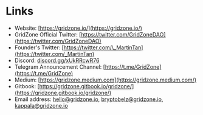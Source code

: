 # Links

* Website: [https://gridzone.io/](https://gridzone.io/)
* GridZone Official Twitter: [https://twitter.com/GridZoneDAO](https://twitter.com/GridZoneDAO)
* Founder's Twitter: [https://twitter.com/\_MartinTan](https://twitter.com/_MartinTan)
* Discord: [discord.gg/xUkRRcwR76](https://t.co/WKaRoOgtP0?amp=1)
* Telegram Announcement Channel: [https://t.me/GridZone](https://t.me/GridZone)
* Medium: [https://gridzone.medium.com](https://gridzone.medium.com/)
* Gitbook: [https://gridzone.gitbook.io/gridzone/](https://gridzone.gitbook.io/gridzone/)
* Email address: hello@gridzone.io, bryptobelz@gridzone.io, kappala@gridzone.io



